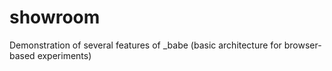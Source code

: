 # showroom
Demonstration of several features of _babe (basic architecture for browser-based experiments)
